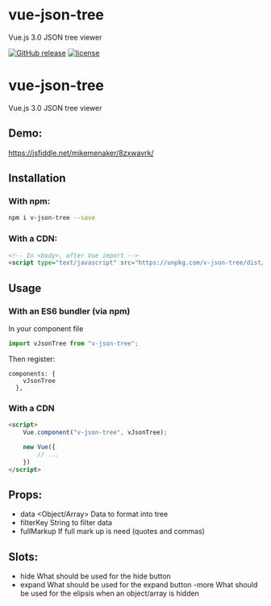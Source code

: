 # vue-json-tree
Vue.js 3.0 JSON tree viewer

[![GitHub release](https://img.shields.io/github/release/mikemenaker/vue-json-tree.svg)]() [![license](https://img.shields.io/github/license/mikemenaker/vue-json-tree.svg)]()

# vue-json-tree
Vue.js 3.0 JSON tree viewer

## Demo:

https://jsfiddle.net/mikemenaker/8zxwavrk/

## Installation
### With npm:
```bash
npm i v-json-tree --save
```

### With a CDN:
```html
<!-- In <body>, after Vue import -->
<script type="text/javascript" src="https://unpkg.com/v-json-tree/dist/vJsonTree.umd.js"></script>
```

## Usage
### With an ES6 bundler (via npm)
In your component file
```js
import vJsonTree from "v-json-tree";
```

Then register:
```
components: {
    vJsonTree
  },
```

### With a CDN
```html
<script>
    Vue.component("v-json-tree", vJsonTree);

    new Vue({
        // ...
    })
</script>
```

## Props:
 - data <Object/Array>
    Data to format into tree
 - filterKey <String>
    String to filter data
 - fullMarkup <Boolean>
    If full mark up is need (quotes and commas)

## Slots:
 - hide
    What should be used for the hide button
 - expand
    What should be used for the expand button
 -more
    What should be used for the elipsis when an object/array is hidden

